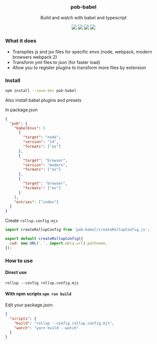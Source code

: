 <h3 align="center">
  pob-babel
</h3>

<p align="center">
  Build and watch with babel and typescript
</p>

<p align="center">
  <a href="https://npmjs.org/package/pob-babel"><img src="https://img.shields.io/npm/v/pob-babel.svg?style=flat-square"></a>
  <a href="https://npmjs.org/package/pob-babel"><img src="https://img.shields.io/npm/dw/pob-babel.svg?style=flat-square"></a>
  <a href="https://npmjs.org/package/pob-babel"><img src="https://img.shields.io/node/v/pob-babel.svg?style=flat-square"></a>
  <a href="https://npmjs.org/package/pob-babel"><img src="https://img.shields.io/npm/types/pob-babel.svg?style=flat-square"></a>
</p>

### What it does

- Transpiles js and jsx files for specific envs (node, webpack, modern browsers webpack 2)
- Transform yml files to json (for faster load)
- Allow you to register plugins to transform more files by extension

### Install

```sh
npm install --save-dev pob-babel
```

Also install babel plugins and presets

In package.json

```json
{
  "pob": {
    "babelEnvs": [
      {
        "target": "node",
        "version": "14",
        "formats": ["es"]
      },
      {
        "target": "browser",
        "version": "modern",
        "formats": ["es"]
      },
      {
        "target": "browser",
        "formats": ["es"]
      }
    ],
    "entries": ["index"]
  }
}
```

Create `rollup.config.mjs`

```js
import createRollupConfig from 'pob-babel/createRollupConfig.js';

export default createRollupConfig({
  cwd: new URL('.', import.meta.url).pathname,
});
```

### How to use

#### Direct use

```
rollup --config rollup.config.mjs
```

#### With npm scripts `npm run build`

Edit your package.json:

```json
{
  "scripts": {
    "build": "rollup --config rollup.config.mjs",
    "watch": "yarn build --watch"
  }
}
```
